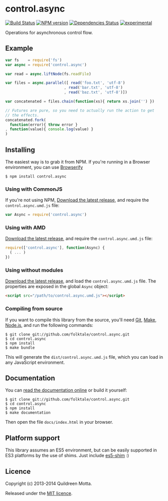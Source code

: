 control.async
=============

[![Build Status](https://secure.travis-ci.org/folktale/control.async.png?branch=master)](https://travis-ci.org/folktale/control.async)
[![NPM version](https://badge.fury.io/js/control.async.png)](http://badge.fury.io/js/control.async)
[![Dependencies Status](https://david-dm.org/folktale/control.async.png)](https://david-dm.org/folktale/control.async)
[![experimental](http://hughsk.github.io/stability-badges/dist/experimental.svg)](http://github.com/hughsk/stability-badges)


Operations for asynchronous control flow.


## Example

```js
var fs    = require('fs')
var async = require('control.async')

var read = async.liftNode(fs.readFile)

var files = async.parallel([ read('foo.txt', 'utf-8')
                          , read('bar.txt', 'utf-8')
                          , read('baz.txt', 'utf-8')])

var concatenated = files.chain(function(xs){ return xs.join('') })

// Futures are pure, so you need to actually run the action to get
// the effects.
concatenated.fork(
  function(error){ throw error }
, function(value){ console.log(value) }
)
```


## Installing

The easiest way is to grab it from NPM. If you're running in a Browser
environment, you can use [Browserify][]

    $ npm install control.async


### Using with CommonJS

If you're not using NPM, [Download the latest release][release], and require
the `control.async.umd.js` file:

```js
var Async = require('control.async')
```


### Using with AMD

[Download the latest release][release], and require the `control.async.umd.js`
file:

```js
require(['control.async'], function(Async) {
  ( ... )
})
```


### Using without modules

[Download the latest release][release], and load the `control.async.umd.js`
file. The properties are exposed in the global `Async` object:

```html
<script src="/path/to/control.async.umd.js"></script>
```


### Compiling from source

If you want to compile this library from the source, you'll need [Git][],
[Make][], [Node.js][], and run the following commands:

    $ git clone git://github.com/folktale/control.async.git
    $ cd control.async
    $ npm install
    $ make bundle
    
This will generate the `dist/control.async.umd.js` file, which you can load in
any JavaScript environment.

    
## Documentation

You can [read the documentation online][docs] or build it yourself:

    $ git clone git://github.com/folktale/control.async.git
    $ cd control.async
    $ npm install
    $ make documentation

Then open the file `docs/index.html` in your browser.


## Platform support

This library assumes an ES5 environment, but can be easily supported in ES3
platforms by the use of shims. Just include [es5-shim][] :)


## Licence

Copyright (c) 2013-2014 Quildreen Motta.

Released under the [MIT licence](https://github.com/folktale/control.async/blob/master/LICENCE).

<!-- links -->
[Fantasy Land]: https://github.com/fantasyland/fantasy-land
[Browserify]: http://browserify.org/
[release]: https://github.com/folktale/control.async/releases/download/v0.0.0/control.async-0.0.0.tar.gz
[Git]: http://git-scm.com/
[Make]: http://www.gnu.org/software/make/
[Node.js]: http://nodejs.org/
[es5-shim]: https://github.com/kriskowal/es5-shim
[docs]: http://folktale.github.io/control.async
